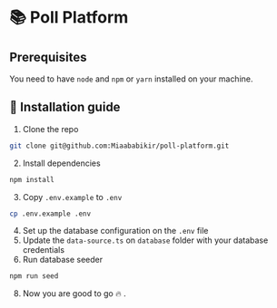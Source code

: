# :books: Poll Platform

## Prerequisites
You need to have `node` and `npm` or `yarn` installed on your machine.

## :hammer: Installation guide

1. Clone the repo
```sh
git clone git@github.com:Miaababikir/poll-platform.git 
```
2. Install dependencies
```sh
npm install 
```
3. Copy `.env.example` to `.env`
```sh
cp .env.example .env
```
4. Set up the database configuration on the `.env` file
5. Update the `data-source.ts` on `database` folder with your database credentials
6. Run database seeder
```sh
npm run seed
```
8. Now you are good to go :fire: .
